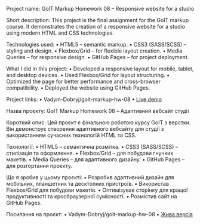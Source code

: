 Project name:
GoIT Markup Homework 08 – Responsive website for a studio

Short description:
This project is the final assignment for the GoIT markup course. It demonstrates the creation of a responsive website for a studio using modern HTML and CSS technologies.

Technologies used:
	•	HTML5 – semantic markup.
	•	CSS3 (SASS/SCSS) – styling and design.
	•	Flexbox/Grid – for flexible layout creation.
	•	Media Queries – for responsive design.
	•	GitHub Pages – for project deployment.

What I did in this project:
	•	Developed a responsive layout for mobile, tablet, and desktop devices.
	•	Used Flexbox/Grid for layout structuring.
	•	Optimized the page for better performance and cross-browser compatibility.
	•	Deployed the website using GitHub Pages.

Project links:
	•	Vadym-Dobryj/goit-markup-hw-08 
	•	[Live demo](https://vadym-dobryj.github.io/goit-markup-hw-08/)


Назва проєкту:
GoIT Markup Homework 08 – Адаптивний вебсайт студії

Короткий опис:
Цей проєкт є фінальною роботою курсу GoIT з верстки. Він демонструє створення адаптивного вебсайту для студії з використанням сучасних технологій HTML та CSS.

Технології:
	•	HTML5 – семантична розмітка.
	•	CSS3 (SASS/SCSS) – стилізація та оформлення.
	•	Flexbox/Grid – для побудови гнучких макетів.
	•	Media Queries – для адаптивного дизайну.
	•	GitHub Pages – для розгортання проєкту.

Що я зробив у цьому проєкті:
	•	Розробив адаптивний дизайн для мобільних, планшетних та десктопних пристроїв.
	•	Використав Flexbox/Grid для побудови макетів.
	•	Оптимізував сторінку для кращої продуктивності та кросбраузерної сумісності.
	•	Розмістив сайт на GitHub Pages.

Посилання на проєкт:
	•	Vadym-Dobryj/goit-markup-hw-08 
	•	[Жива версія](https://vadym-dobryj.github.io/goit-markup-hw-08/)
